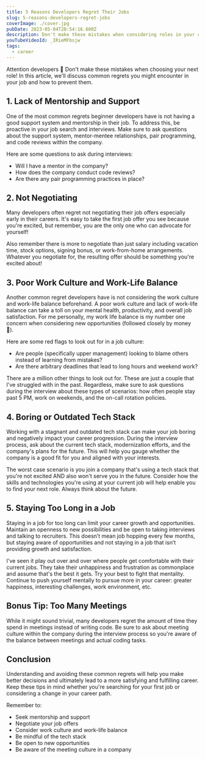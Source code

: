 ```yaml
---
title: 5 Reasons Developers Regret Their Jobs
slug: 5-reasons-developers-regret-jobs
coverImage: ./cover.jpg
pubDate: 2023-05-04T20:54:16.600Z
description: Don't make these mistakes when considering roles in your career. Make sure your next role is your best role!
youTubeVideoId: _IRieMFbsjw
tags:
  - career
---
```


Attention developers 👀 Don't make these mistakes when choosing your next role! In this article, we'll discuss common regrets you might encounter in your job and how to prevent them.

## 1. Lack of Mentorship and Support

One of the most common regrets beginner developers have is not having a good support system and mentorship in their job. To address this, be proactive in your job search and interviews. Make sure to ask questions about the support system, mentor-mentee relationships, pair programming, and code reviews within the company.

Here are some questions to ask during interviews:

- Will I have a mentor in the company?
- How does the company conduct code reviews?
- Are there any pair programming practices in place?

## 2. Not Negotiating

Many developers often regret not negotiating their job offers especially early in their careers. It's easy to take the first job offer you see because you're excited, but remember, you are the only one who can advocate for yourself!

Also remember there is more to negotiate than just salary including vacation time, stock options, signing bonus, or work-from-home arrangements. Whatever you negotiate for, the resulting offer should be something you're excited about!

## 3. Poor Work Culture and Work-Life Balance

Another common regret developers have is not considering the work culture and work-life balance beforehand. A poor work culture and lack of work-life balance can take a toll on your mental health, productivity, and overall job satisfaction. For me personally, my work life balance is my number one concern when considering new opportunities (followed closely by money 🥰).

Here are some red flags to look out for in a job culture:

- Are people (specifically upper management) looking to blame others instead of learning from mistakes?
- Are there arbitrary deadlines that lead to long hours and weekend work?

There are a million other things to look out for. These are just a couple that I've struggled with in the past. Regardless, make sure to ask questions during the interview about these types of scenarios: how often people stay past 5 PM, work on weekends, and the on-call rotation policies.

## 4. Boring or Outdated Tech Stack

Working with a stagnant and outdated tech stack can make your job boring and negatively impact your career progression. During the interview process, ask about the current tech stack, modernization efforts, and the company's plans for the future. This will help you gauge whether the company is a good fit for you and aligned with your interests.

The worst case scenario is you join a company that's using a tech stack that you're not excited AND also won't serve you in the future. Consider how the skills and technologies you're using at your current job will help enable you to find your next role. Always think about the future.

## 5. Staying Too Long in a Job

Staying in a job for too long can limit your career growth and opportunities. Maintain an openness to new possibilities and be open to taking interviews and talking to recruiters. This doesn’t mean job hopping every few months, but staying aware of opportunities and not staying in a job that isn’t providing growth and satisfaction.

I've seen it play out over and over where people get comfortable with their current jobs. They take their unhappiness and frustration as commonplace and assume that's the best it gets. Try your best to fight that mentality. Continue to push yourself mentally to pursue more in your career: greater happiness, interesting challenges, work environment, etc.

## Bonus Tip: Too Many Meetings

While it might sound trivial, many developers regret the amount of time they spend in meetings instead of writing code. Be sure to ask about meeting culture within the company during the interview process so you're aware of the balance between meetings and actual coding tasks.

## Conclusion

Understanding and avoiding these common regrets will help you make better decisions and ultimately lead to a more satisfying and fulfilling career. Keep these tips in mind whether you're searching for your first job or considering a change in your career path.

Remember to:

- Seek mentorship and support
- Negotiate your job offers
- Consider work culture and work-life balance
- Be mindful of the tech stack
- Be open to new opportunities
- Be aware of the meeting culture in a company
